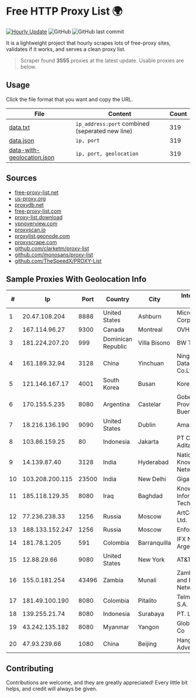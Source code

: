 
# Free HTTP Proxy List 🌍

[![Hourly Update](https://github.com/mertguvencli/http-proxy-list/actions/workflows/main.yml/badge.svg?branch=main)](https://github.com/mertguvencli/http-proxy-list/actions/workflows/main.yml)
![GitHub](https://img.shields.io/github/license/mertguvencli/http-proxy-list)
![GitHub last commit](https://img.shields.io/github/last-commit/mertguvencli/http-proxy-list)

It is a lightweight project that hourly scrapes lots of free-proxy sites, validates if it works, and serves a clean proxy list.


> Scraper found **3555** proxies at the latest update. Usable proxies are below.

## Usage

Click the file format that you want and copy the URL.


|File|Content|Count|
|----|-------|-----|
|[data.txt](https://raw.githubusercontent.com/mertguvencli/http-proxy-list/main/proxy-list/data.txt)|`ip_address:port` combined (seperated new line)|319|
|[data.json](https://raw.githubusercontent.com/mertguvencli/http-proxy-list/main/proxy-list/data.json)|`ip, port`|319|
|[data-with-geolocation.json](https://raw.githubusercontent.com/mertguvencli/http-proxy-list/main/proxy-list/data-with-geolocation.json)|`ip, port, geolocation`|319|

## Sources

* [free-proxy-list.net](https://free-proxy-list.net)
* [us-proxy.org](https://www.us-proxy.org)
* [proxydb.net](http://proxydb.net)
* [free-proxy-list.com](https://free-proxy-list.com/?page=&port=&type%5B%5D=http&type%5B%5D=https&up_time=0&search=Search)
* [proxy-list.download](https://www.proxy-list.download/HTTP)
* [vpnoverview.com](https://vpnoverview.com/privacy/anonymous-browsing/free-proxy-servers)
* [proxyscan.io](https://www.proxyscan.io)
* [proxylist.geonode.com](https://proxylist.geonode.com/api/proxy-list?limit=300&page=1&sort_by=lastChecked&sort_type=desc&protocols=http,https)
* [proxyscrape.com](https://api.proxyscrape.com/v2/?request=displayproxies&protocol=http&timeout=10000&country=all&ssl=all&anonymity=all)
* [github.com/clarketm/proxy-list](https://raw.githubusercontent.com/clarketm/proxy-list/master/proxy-list-raw.txt)
* [github.com/monosans/proxy-list](https://raw.githubusercontent.com/monosans/proxy-list/main/proxies/http.txt)
* [github.com/TheSpeedX/PROXY-List](https://raw.githubusercontent.com/TheSpeedX/PROXY-List/master/http.txt)


## Sample Proxies With Geolocation Info

|#|Ip|Port|Country|City|Internet Service Provider|
|-|--|----|-------|----|-------------------------|
|1|20.47.108.204|8888|United States|Ashburn|Microsoft Corporation|
|2|167.114.96.27|9300|Canada|Montreal|OVH SAS|
|3|181.224.207.20|999|Dominican Republic|Villa Bisono|BW TELECOM|
|4|161.189.32.94|3128|China|Yinchuan|Ningxia West Cloud Data Technology Co.Ltd.|
|5|121.146.167.17|4001|South Korea|Busan|Korea Telecom|
|6|170.155.5.235|8080|Argentina|Castelar|Gobernacion de la Provincia de Buenos Aires|
|7|18.216.136.190|9090|United States|Dublin|Amazon.com, Inc.|
|8|103.86.159.25|80|Indonesia|Jakarta|PT Cyberindo Aditama|
|9|14.139.87.40|3128|India|Hyderabad|National Knowledge Network|
|10|103.208.200.115|23500|India|New Delhi|Gigantic|
|11|185.118.129.35|8080|Iraq|Baghdad|Knowledge Path Information Technology ISP|
|12|77.236.238.33|1256|Russia|Moscow|ArtCommunications Ltd.|
|13|188.133.152.247|1256|Russia|Moscow|Enforta-MSK|
|14|181.78.1.205|591|Colombia|Barranquilla|IFX Networks Argentina S.R.L|
|15|12.88.29.66|9080|United States|New York|AT&T Services, Inc.|
|16|155.0.181.254|43496|Zambia|Munali|Zambia Research and Education Network|
|17|181.49.100.190|8080|Colombia|Pitalito|Telmex Colombia S.A.|
|18|139.255.21.74|8080|Indonesia|Surabaya|PT. LINKNET|
|19|43.242.135.182|8080|Myanmar|Yangon|Global Technology Co|
|20|47.93.239.66|1080|China|Beijing|Hangzhou Alibaba Advertising Co|



## Contributing

Contributions are welcome, and they are greatly appreciated! Every
little bit helps, and credit will always be given.

